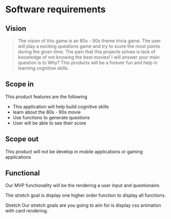 # Software requirements

## Vision

> The vision of this game is an 80s - 90s theme trivia game. The user will play a exciting questions game and try to score the most points during the given time. The pain that this projects solves is lack of knowledge of not knowing the best movies! I will answer your main question is to Why? This products will be a forever fun and help in learning cognitive skills.

## Scope in

This product features are the following

- This application will help build cognitive skills
- learn about the 80s - 90s movie
- Use functions to generate questions
- User will be able to see their score

## Scope out

This product will not be develop in mobile applications or gaming applications

## Functional

Our MVP functionality will be the rendering a user input and questionaire.

The stretch goal is display one higher order function to display all functions.

Stretch
Our stretch goals are you going to aim for is display css animation with card rendering.
